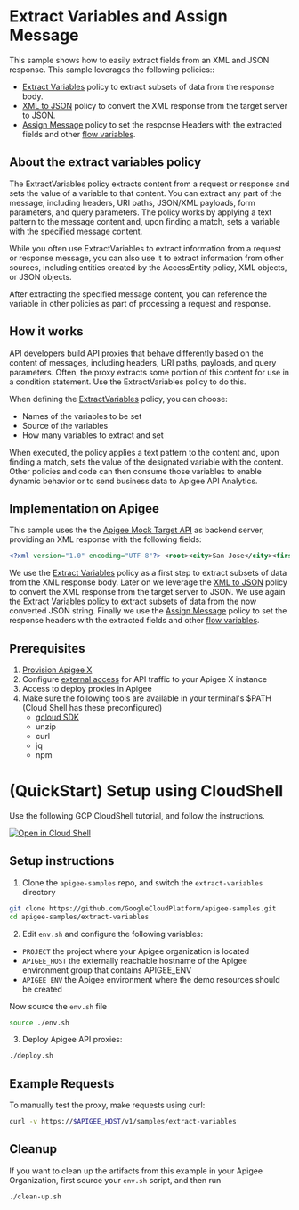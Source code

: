 # Extract Variables and Assign Message

This sample shows how to easily extract fields from an XML and JSON response. This sample leverages the following policies::

* [Extract Variables](https://cloud.google.com/apigee/docs/api-platform/reference/policies/extract-variables-policy) policy to extract subsets of data from the response body.
* [XML to JSON](https://cloud.google.com/apigee/docs/api-platform/reference/policies/xml-json-policy) policy to convert the XML response from the target server to JSON.
* [Assign Message](https://cloud.google.com/apigee/docs/api-platform/reference/policies/assign-message-policy?hl=en) policy to set the response Headers with the extracted fields and other [flow variables](https://cloud.google.com/apigee/docs/api-platform/fundamentals/introduction-flow-variables).

## About the extract variables policy

The ExtractVariables policy extracts content from a request or response and sets the value of a variable to that content. You can extract any part of the message, including headers, URI paths, JSON/XML payloads, form parameters, and query parameters. The policy works by applying a text pattern to the message content and, upon finding a match, sets a variable with the specified message content.

While you often use ExtractVariables to extract information from a request or response message, you can also use it to extract information from other sources, including entities created by the AccessEntity policy, XML objects, or JSON objects.

After extracting the specified message content, you can reference the variable in other policies as part of processing a request and response.

## How it works

API developers build API proxies that behave differently based on the content of messages, including headers, URI paths, payloads, and query parameters. Often, the proxy extracts some portion of this content for use in a condition statement. Use the ExtractVariables policy to do this.

When defining the [ExtractVariables](https://cloud.google.com/apigee/docs/api-platform/reference/policies/extract-variables-policy?hl=en) policy, you can choose:

* Names of the variables to be set
* Source of the variables
* How many variables to extract and set

When executed, the policy applies a text pattern to the content and, upon finding a match, sets the value of the designated variable with the content. Other policies and code can then consume those variables to enable dynamic behavior or to send business data to Apigee API Analytics.

## Implementation on Apigee

This sample uses the the [Apigee Mock Target API](https://apidocs.apigee.com/docs/mock-target/1/overview) as backend server, providing an XML response with the following fields:

```xml
<?xml version="1.0" encoding="UTF-8"?> <root><city>San Jose</city><firstName>John</firstName><lastName>Doe</lastName><state>CA</state></root>
```

We use the  [Extract Variables](https://cloud.google.com/apigee/docs/api-platform/reference/policies/extract-variables-policy) policy as a first step to extract subsets of data from the XML response body.
Later on we leverage the [XML to JSON](https://cloud.google.com/apigee/docs/api-platform/reference/policies/xml-json-policy) policy to convert the XML response from the target server to JSON.
We use again the  [Extract Variables](https://cloud.google.com/apigee/docs/api-platform/reference/policies/extract-variables-policy) policy to extract subsets of data from the now converted JSON string.
Finally we use the [Assign Message](https://cloud.google.com/apigee/docs/api-platform/reference/policies/assign-message-policy?hl=en) policy to set the response headers with the extracted fields and other [flow variables](https://cloud.google.com/apigee/docs/api-platform/reference/variables-reference).

## Prerequisites

1. [Provision Apigee X](https://cloud.google.com/apigee/docs/api-platform/get-started/provisioning-intro)
2. Configure [external access](https://cloud.google.com/apigee/docs/api-platform/get-started/configure-routing#external-access) for API traffic to your Apigee X instance
3. Access to deploy proxies in Apigee
4. Make sure the following tools are available in your terminal's $PATH (Cloud Shell has these preconfigured)
    * [gcloud SDK](https://cloud.google.com/sdk/docs/install)
    * unzip
    * curl
    * jq
    * npm

# (QuickStart) Setup using CloudShell

Use the following GCP CloudShell tutorial, and follow the instructions.

[![Open in Cloud Shell](https://gstatic.com/cloudssh/images/open-btn.png)](https://ssh.cloud.google.com/cloudshell/open?cloudshell_git_repo=https://github.com/GoogleCloudPlatform/apigee-samples&cloudshell_git_branch=main&cloudshell_workspace=.&cloudshell_tutorial=extract-variables/docs/cloudshell-tutorial.md)

## Setup instructions

1. Clone the `apigee-samples` repo, and switch the `extract-variables` directory

```bash
git clone https://github.com/GoogleCloudPlatform/apigee-samples.git
cd apigee-samples/extract-variables
```

2. Edit `env.sh` and configure the following variables:

* `PROJECT` the project where your Apigee organization is located
* `APIGEE_HOST` the externally reachable hostname of the Apigee environment group that contains APIGEE_ENV
* `APIGEE_ENV` the Apigee environment where the demo resources should be created

Now source the `env.sh` file

```bash
source ./env.sh
```

3. Deploy Apigee API proxies:

```bash
./deploy.sh
```

## Example Requests

To manually test the proxy, make requests using curl:

```bash
curl -v https://$APIGEE_HOST/v1/samples/extract-variables
```

## Cleanup

If you want to clean up the artifacts from this example in your Apigee Organization, first source your `env.sh` script, and then run

```bash
./clean-up.sh
```
